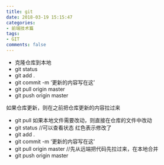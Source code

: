 ```yaml
---
title: git
date: 2018-03-19 15:15:47
categories:
- 前端技术篇
tags:
- GIT
comments: false
---
```



- 克隆仓库到本地
- git status
- git add .
- git commit -m ‘更新的内容写在这’
- git pull origin master
- git push origin master

如果仓库更新，则在之前把仓库更新的内容拉过来

- git pull
如果本地文件需要改动，则直接在仓库的文件中改动
- git status //可以查看状态 红色表示修改了
- git add .
- git commit -m ‘更新的内容写在这’
- git pull origin master //先从远端把代码先拉过来，在本地合并
- git push origin master